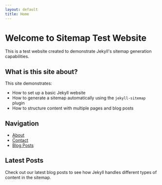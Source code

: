 ```yaml
---
layout: default
title: Home
---
```


# Welcome to Sitemap Test Website

This is a test website created to demonstrate Jekyll's sitemap generation capabilities.

## What is this site about?

This site demonstrates:
- How to set up a basic Jekyll website
- How to generate a sitemap automatically using the `jekyll-sitemap` plugin
- How to structure content with multiple pages and blog posts

## Navigation

- [About](/SitemapTest/about/)
- [Contact](/SitemapTest/contact/)
- [Blog Posts](/SitemapTest/blog/)

## Latest Posts

Check out our latest blog posts to see how Jekyll handles different types of content in the sitemap.
